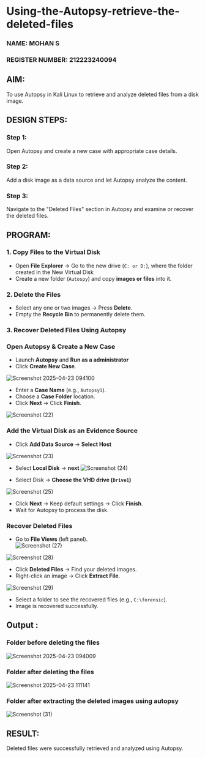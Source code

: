 # Using-the-Autopsy-retrieve-the-deleted-files
### NAME: MOHAN S
### REGISTER NUMBER: 212223240094
## AIM:
To use Autopsy in Kali Linux to retrieve and analyze deleted files from a disk image.

## DESIGN STEPS:
### Step 1:
Open Autopsy and create a new case with appropriate case details.

### Step 2:
Add a disk image as a data source and let Autopsy analyze the content.

### Step 3:
Navigate to the "Deleted Files" section in Autopsy and examine or recover the deleted files.

## PROGRAM:
### **1. Copy Files to the Virtual Disk**  
- Open **File Explorer** → Go to the new drive (`C: or D:`), where the folder created in the New Virtual Disk
- Create a new folder (`Autospy`) and copy **images or files** into it.  

### **2. Delete the Files**  
- Select any one or two images → Press **Delete**.  
- Empty the **Recycle Bin** to permanently delete them.  

### **3. Recover Deleted Files Using Autopsy**  
### **Open Autopsy & Create a New Case** 

- Launch **Autopsy** and **Run as a administrator**  
- Click **Create New Case**.

![Screenshot 2025-04-23 094100](https://github.com/user-attachments/assets/2cb93934-63b4-4436-ae63-8675eb88287b)




- Enter a **Case Name** (e.g., `Autopsy1`).  
- Choose a **Case Folder** location.  
- Click **Next** → Click **Finish**.  

![Screenshot (22)](https://github.com/user-attachments/assets/2764336e-1ea9-4972-8a94-4dd1f733201d)



### **Add the Virtual Disk as an Evidence Source**  
- Click **Add Data Source**  → **Select Host**

![Screenshot (23)](https://github.com/user-attachments/assets/ed9bd564-98ae-4594-affa-d41a2b1aee17)



- Select **Local Disk** → **next** 
![Screenshot (24)](https://github.com/user-attachments/assets/bcb3336f-5329-4bee-9001-cdc51f660f66)



- Select Disk → **Choose the VHD drive (`Drive1`)**

![Screenshot (25)](https://github.com/user-attachments/assets/36ebe6bd-5613-4a98-a596-459a58405e8a)



- Click **Next** → Keep default settings → Click **Finish**.  
- Wait for Autopsy to process the disk.  

### **Recover Deleted Files**  
- Go to **File Views** (left panel).  
![Screenshot (27)](https://github.com/user-attachments/assets/8364b0e4-3a88-4c48-bf5c-ee0398443921)

![Screenshot (28)](https://github.com/user-attachments/assets/4d389e6e-8f81-47b8-b998-254ea4b1b82c)



- Click **Deleted Files** → Find your deleted images.  
- Right-click an image → Click **Extract File**.  

![Screenshot (29)](https://github.com/user-attachments/assets/67d42ab1-a0b6-406e-84c5-efbdc224c66e)



- Select a folder to see the recovered files (e.g., `C:\forensic`).  
- Image is recovered successfully.


## Output :
### Folder before deleting the files
![Screenshot 2025-04-23 094009](https://github.com/user-attachments/assets/3536c01e-b369-4ccd-ab5c-34110a5489c9)



### Folder after deleting the files
![Screenshot 2025-04-23 111141](https://github.com/user-attachments/assets/2bb96478-0595-49e0-8f64-9f660d4df9b3)



### Folder after extracting the deleted images using autopsy
![Screenshot (31)](https://github.com/user-attachments/assets/b574756d-4f92-4e2d-a7b6-29be35ee33d3)


## RESULT:
Deleted files were successfully retrieved and analyzed using Autopsy.
